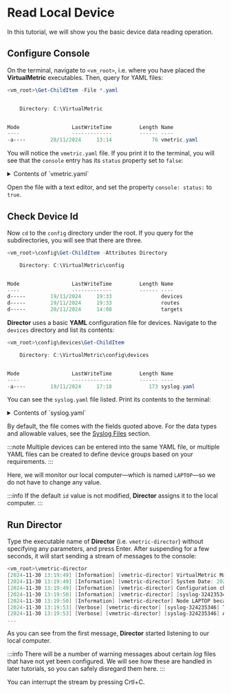 # Read Local Device

In this tutorial, we will show you the basic device data reading operation.

## Configure Console

On the terminal, navigate to `<vm_root>`, i.e. where you have placed the **VirtualMetric** executables. Then, query for YAML files:

```PowerShell
<vm_root>\Get-ChildItem -File *.yaml


    Directory: C:\VirtualMetric


Mode                 LastWriteTime         Length Name
----                 -------------         ------ ----
-a----        28/11/2024     13:14             76 vmetric.yaml
```

You will notice the `vmetric.yaml` file. If you print it to the terminal, you will see that the `console` entry has its `status` property set to `false`:

<details>
<summary>Contents of `vmetric.yaml`</summary>
```YAML
debug:
  log:
    status: true
  level: 5
  console:
    status: false
```
</details>

Open the file with a text editor, and set the property `console: status:` to `true`.

## Check Device Id

Now `cd` to the `config` directory under the root. If you query for the subdirectories, you will see that there are three.

```PowerShell
<vm_root>\config\Get-ChildItem -Attributes Directory

    Directory: C:\VirtualMetric\config


Mode                 LastWriteTime         Length Name
----                 -------------         ------ ----
d-----        19/11/2024     19:33                devices
d-----        19/11/2024     19:33                routes
d-----        20/11/2024     14:08                targets
```

**Director** uses a basic **YAML** configuration file for devices. Navigate to the `devices` directory and list its contents:

```PowerShell
<vm_root>\config\devices\Get-ChildItem

    Directory: C:\VirtualMetric\config\devices


Mode                 LastWriteTime         Length Name
----                 -------------         ------ ----
-a----        19/11/2024     17:18            173 syslog.yaml
```

You can see the `syslog.yaml` file listed. Print its contents to the terminal:

<details>
<summary>Contents of `syslog.yaml`</summary>
```YAML
devices:
  - id: 324235346
    name: 127.0.0.1
    description: syslog
    type: syslog
    status: true
    properties:
      address: "0.0.0.0"
      port: 14514
```
</details>

By default, the file comes with the fields quoted above. For the data types and allowable values, see the [Syslog Files](../ref/syslog.md) section.

:::note
Multiple devices can be entered into the same YAML file, or multiple YAML files can be created to define device groups based on your requirements.
:::

Here, we will monitor our local computer&mdash;which is named `LAPTOP`&mdash;so we do not have to change any value.

:::info
If the default `id` value is not modified, **Director** assigns it to the local computer.
:::

## Run Director

Type the executable name of **Director** (i.e. `vmetric-director`) without specifying any parameters, and press <kb-short>Enter</kb-short>. After suspending for a few seconds, it will start sending a stream of messages to the console:

```PowerShell
<vm_root>\vmetric-director
[2024-11-30 13:19:49] [Information] [vmetric-director] VirtualMetric Main Service {LAPTOP} is getting started... Process ID: 19904
[2024-11-30 13:19:49] [Information] [vmetric-director] System Date: 2024-11-30 13:19:49.6392555 +0300 +03 m=+1.976707401, Director Version: 10.0.0
[2024-11-30 13:19:49] [Information] [vmetric-director] Configuration changes have been published to the key-value store on vmetric-director.
[2024-11-30 13:19:50] [Information] [vmetric-director] [syslog-324235346] Collector for 127.0.0.1 is not running. Service will start a new collector.
[2024-11-30 13:19:50] [Information] [vmetric-director] Node LAPTOP became leader on vmetric-director.
[2024-11-30 13:19:53] [Verbose] [vmetric-director] [syslog-324235346] The listener will be started with 1 workers.
[2024-11-30 13:19:53] [Verbose] [vmetric-director] [syslog-324235346] Acknowledging queue.syslog.324235346.0.0.vmfl in the queue because the file is too old.
...
```

As you can see from the first message, **Director** started listening to our local computer.

:::info
There will be a number of warning messages about certain _log_ files that have not yet been configured. We will see how these are handled in later tutorials, so you can safely disregard them here.
:::

You can interrupt the stream by pressing <kb-short>Crtl+C</kb-short>.
